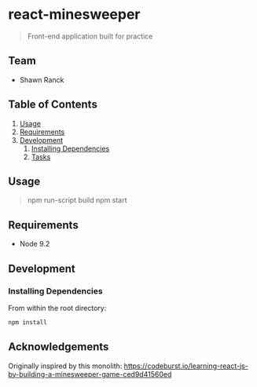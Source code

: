 # react-minesweeper

> Front-end application built for practice

## Team

- Shawn Ranck

## Table of Contents

1. [Usage](#Usage)
1. [Requirements](#requirements)
1. [Development](#development)
   1. [Installing Dependencies](#installing-dependencies)
   1. [Tasks](#tasks)

## Usage

> npm run-script build
> npm start

## Requirements

- Node 9.2

## Development

### Installing Dependencies

From within the root directory:

```sh
npm install
```

## Acknowledgements

Originally inspired by this monolith: https://codeburst.io/learning-react-js-by-building-a-minesweeper-game-ced9d41560ed
